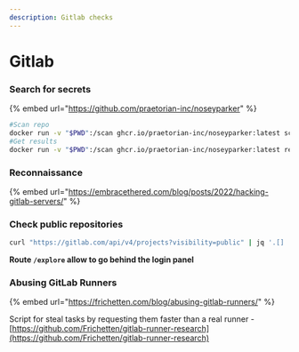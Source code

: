 ```yaml
---
description: Gitlab checks
---
```


# Gitlab

### Search for secrets

{% embed url="https://github.com/praetorian-inc/noseyparker" %}

```bash
#Scan repo
docker run -v "$PWD":/scan ghcr.io/praetorian-inc/noseyparker:latest scan .
#Get results
docker run -v "$PWD":/scan ghcr.io/praetorian-inc/noseyparker:latest report
```

### Reconnaissance

{% embed url="https://embracethered.com/blog/posts/2022/hacking-gitlab-servers/" %}

### Check public repositories

```bash
curl "https://gitlab.com/api/v4/projects?visibility=public" | jq '.[] | {name, path, web_url}'
```

**Route `/explore` allow to go behind the login panel**



### Abusing GitLab Runners

{% embed url="https://frichetten.com/blog/abusing-gitlab-runners/" %}

Script for steal tasks by requesting them faster than a real runner - [https://github.com/Frichetten/gitlab-runner-research](https://github.com/Frichetten/gitlab-runner-research)
